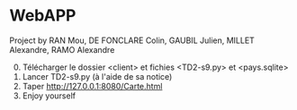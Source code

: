 # WebAPP

Project by RAN Mou, DE FONCLARE Colin, GAUBIL Julien, MILLET Alexandre, RAMO Alexandre

0. Télécharger le dossier \<client\> et fichies <TD2-s9.py> et <pays.sqlite>
1. Lancer TD2-s9.py (à l'aide de sa notice)
2. Taper http://127.0.0.1:8080/Carte.html
3. Enjoy yourself
